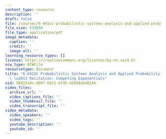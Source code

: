 ```yaml
---
content_type: resource
description: ''
draft: false
file: /courses/6-041sc-probabilistic-systems-analysis-and-applied-probability-fall-2013/98922a9cd007bb11bfd542b08da48244_MIT6_041SCF13_Competing_Exponentials_300k.pdf
file_size: 533894
file_type: application/pdf
image_metadata:
  caption: ''
  credit: ''
  image-alt: ''
learning_resource_types: []
license: https://creativecommons.org/licenses/by-nc-sa/4.0/
ocw_type: OCWFile
resourcetype: Document
title: "6.041SC Probabilistic Systems Analysis and Applied Probability, Fall 2013Transcript\
  \ \u2013 Recitation: Competing Exponentials"
uid: 98922a9c-d007-bb11-bfd5-42b08da48244
video_files:
  archive_url: ''
  video_captions_file: ''
  video_thumbnail_file: ''
  video_transcript_file: ''
video_metadata:
  video_speakers: ''
  video_tags: ''
  youtube_description: ''
  youtube_id: ''
---
```

